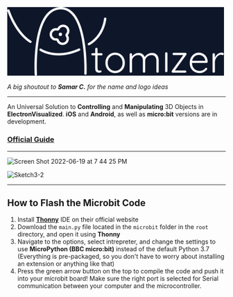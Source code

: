 <img width="500" alt="Logo" src="logo/atomizer_logo.png">

*A big shoutout to* ***Samar C.*** *for the name and logo ideas*

---

An Universal Solution to **Controlling** and **Manipulating** 3D Objects in **ElectronVisualized**. **iOS** and **Android**, as well as **micro:bit** versions are in development.

### [Official Guide](https://electronvisual.org/extensions)

---

<img width="1200" alt="Screen Shot 2022-06-19 at 7 44 25 PM" src="https://user-images.githubusercontent.com/35755386/174504732-ae1be151-6e75-4864-97b8-8b50d13f8e46.png">

![Sketch3-2](https://user-images.githubusercontent.com/35755386/174504735-a99fd2fd-88b4-4d34-b8b2-6c7445035bb5.jpg)

---

## How to Flash the Microbit Code

1. Install [**Thonny**](https://thonny.org) IDE on their official website
2. Download the ```main.py``` file located in the ```microbit``` folder in the ```root``` directory, and open it using **Thonny**
3. Navigate to the options, select intrepreter, and change the settings to use **MicroPython (BBC micro:bit)** instead of the default Python 3.7 (Everything is pre-packaged, so you don't have to worry about installing an extension or anything like that)
4. Press the green arrow button on the top to compile the code and push it into your microbit board! Make sure the right port is selected for Serial communication between your computer and the microcontroller.
